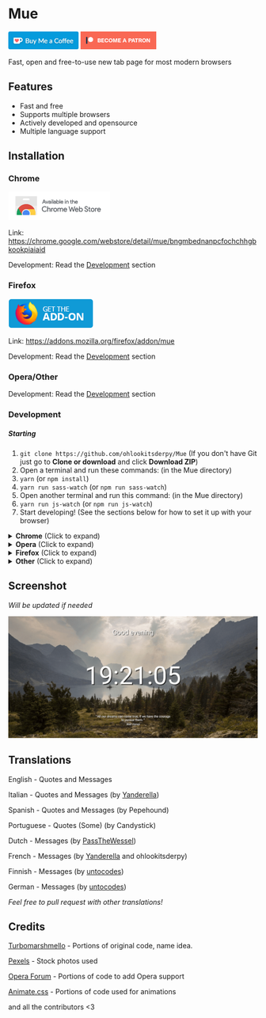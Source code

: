 # Mue
<a href='https://ko-fi.com/ohlookitsderpy' target='_blank'><img height='36' style='border:0px;height:36px;' src='assets/kofi.png' border='0' alt='Buy Me a Coffee at ko-fi.com' /></a>
<a href='https://patreon.com/ohlookitsderpy' target='_blank'><img height='36' style='border:0px;height:36px;' src='assets/patreon.png' border='0' alt='Become a patron on patreon.com' /></a>

Fast, open and free-to-use new tab page for most modern browsers

## Features
* Fast and free
* Supports multiple browsers
* Actively developed and opensource
* Multiple language support

## Installation
### Chrome
<a href='https://chrome.google.com/webstore/detail/mue/bngmbednanpcfochchhgbkookpiaiaid'><img src='assets/chrome.png' target='_blank'></a> 

Link: https://chrome.google.com/webstore/detail/mue/bngmbednanpcfochchhgbkookpiaiaid

Development: Read the [Development](#development) section
### Firefox
<a href='https://addons.mozilla.org/firefox/addon/mue'><img src='assets/firefox.png' target='_blank'></a> 

Link: https://addons.mozilla.org/firefox/addon/mue

Development: Read the [Development](#development) section
### Opera/Other
Development: Read the [Development](#development) section

### Development
<h5>Starting</h5>
<ol>
  <li> <code>git clone https://github.com/ohlookitsderpy/Mue</code> (If you don't have Git just go to <b>Clone or
      download</b> and click <b>Download ZIP</b>)
  <li>Open a terminal and run these commands: (in the Mue directory)
  <li> <code>yarn</code> (or <code>npm install</code>)
  <li> <code>yarn run sass-watch</code> (or <code>npm run sass-watch</code>)
  <li>Open another terminal and run this command: (in the Mue directory)
  <li> <code>yarn run js-watch</code> (or <code>npm run js-watch</code>)
  <li>Start developing! (See the sections below for how to set it up with your browser)
</ol>
<details>
  <summary><b>Chrome</b> (Click to expand)</summary>
  <ol>
    <li> Rename <code>manifest-chrome.json</code> to <code>manifest.json</code>
    <li> Visit <code>chrome://extensions</code> in Chrome
    <li> Click <b>Load unpacked</b> (Make sure <b>Developer Mode</b> is on)
    <li> Go to the directory containing Mue and click <b>ok</b>
    <li> Enjoy your new tab!
</details>
<details>
  <summary><b>Opera</b> (Click to expand)</summary>
  <ol>
    <li> Rename <code>manifest-opera.json</code> to <code>manifest.json</code>
    <li> Visit <code>about://extensions</code> in Opera
    <li> Click <b>Load unpacked extension...</b> (Make sure <b>Developer Mode</b> is on)
    <li> Go to the directory containing Mue and click <b>ok</b>
    <li> Enjoy your new tab!
</details>
<details>
  <summary><b>Firefox</b> (Click to expand)</summary>
  <i>Note: I'm currently trying to find a better method to do this, but this works for now. Also in testing and may not
    work properly!</i>
  <ol>
    <li> Rename <code>manifest-firefox.json</code> to <code>manifest.json</code>
    <li> Visit <code>about:debugging#addons</code> in Firefox
    <li> Click <b>Load Temporary Add-on</b>
    <li> Go to the directory containing Mue and click on the <b>manifest.json</b>
    <li> Enjoy your new tab!
  </ol>
</details>
<details>
  <summary><b>Other</b> (Click to expand)</summary>
  <i>Note: To get the full new tab experience, just set your browser to open the index.html on startup and tab open</i>
    <ol>
      <li> Open the index.html in your browser
      <li> Enjoy your new tab!
    </ol>
</details>

## Screenshot
*Will be updated if needed*

<img src='assets/screenshot.png'>

## Translations
English - Quotes and Messages

Italian - Quotes and Messages (by [Yanderella](https://github.com/Chivi19))

Spanish - Quotes and Messages (by Pepehound)

Portuguese - Quotes (Some) (by Candystick)

Dutch - Messages (by [PassTheWessel](https://github.com/PassTheWessel))

French - Messages (by [Yanderella](https://github.com/Chivi19) and ohlookitsderpy)

Finnish - Messages (by [untocodes](https://github.com/untocodes))

German - Messages (by [untocodes](https://github.com/untocodes))

*Feel free to pull request with other translations!*

## Credits
[Turbomarshmello](https://github.com/TurboMarshmello) - Portions of original code, name idea.

[Pexels](https://pexels.com) - Stock photos used

[Opera Forum](https://forums.opera.com/topic/25046/how-to-disable-completely-the-speed-dial/14) - Portions of code to add Opera support

[Animate.css](https://daneden.github.io/animate.css) - Portions of code used for animations

and all the contributors <3
